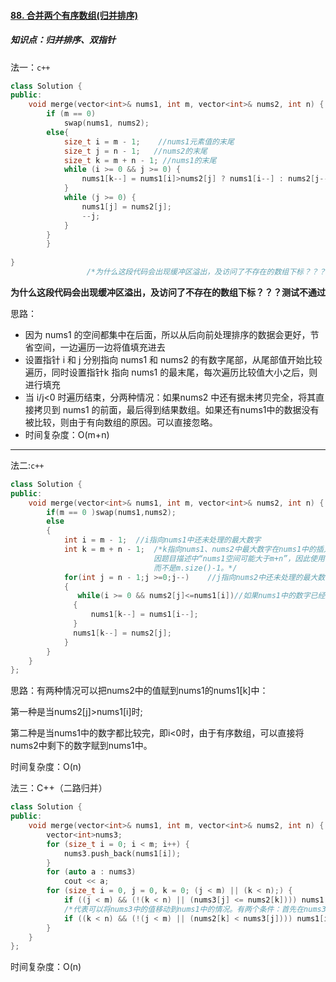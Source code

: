 #### [88. 合并两个有序数组(归并排序)](https://leetcode-cn.com/problems/merge-sorted-array/)

##### 知识点：归并排序、双指针

法一：`c++`

```c++
class Solution {
public:
	void merge(vector<int>& nums1, int m, vector<int>& nums2, int n) {
		if (m == 0)
			swap(nums1, nums2);
		else{
			size_t i = m - 1;    //nums1元素值的末尾
			size_t j = n - 1;   //nums2的末尾
			size_t k = m + n - 1; //nums1的末尾
			while (i >= 0 && j >= 0) {
				nums1[k--] = nums1[i]>nums2[j] ? nums1[i--] : nums2[j--];
			}
			while (j >= 0) {
				nums1[j] = nums2[j];
				--j;
			}
		}
		}
		
}
                 /*为什么这段代码会出现缓冲区溢出，及访问了不存在的数组下标？？？,测试不通过*/ 
```

**为什么这段代码会出现缓冲区溢出，及访问了不存在的数组下标？？？测试不通过**

思路：

* 因为 nums1 的空间都集中在后面，所以从后向前处理排序的数据会更好，节省空间，一边遍历一边将值填充进去
* 设置指针 i 和 j 分别指向 nums1 和 nums2 的有数字尾部，从尾部值开始比较遍历，同时设置指针k 指向 nums1 的最末尾，每次遍历比较值大小之后，则进行填充
* 当 i/j<0 时遍历结束，分两种情况：如果nums2 中还有据未拷贝完全，将其直接拷贝到 nums1 的前面，最后得到结果数组。如果还有nums1中的数据没有被比较，则由于有向数组的原因。可以直接忽略。
* 时间复杂度：O(m+n)

----

法二:`c++`

```c++
class Solution {
public:
    void merge(vector<int>& nums1, int m, vector<int>& nums2, int n) {
        if(m == 0 )swap(nums1,nums2);
        else
        {
            int i = m - 1;  //i指向nums1中还未处理的最大数字
            int k = m + n - 1;  /*k指向nums1、nums2中最大数字在nums1中的插入位置.
                                因题目描述中“nums1空间可能大于m+n”，因此使用了m+n-1，
                                而不是m.size()-1。*/
            for(int j = n - 1;j >=0;j--)    //j指向nums2中还未处理的最大数字，以j作为循环保证了nums2中的数字都全部比较完，当nums2[j]>nums1[i]或者nums1的元素已经比较完时，可直接将nums2中的值赋给nums1
            {
               while(i >= 0 && nums2[j]<=nums1[i])//如果nums1中的数字已经比较完，则直接可直接将nums2中的值赋给nums1
              {
                  nums1[k--] = nums1[i--];
              }
              nums1[k--] = nums2[j];
            }
        }
    }
};
```

思路：有两种情况可以把nums2中的值赋到nums1的nums1[k]中：

第一种是当nums2[j]>nums1[i]时;

第二种是当nums1中的数字都比较完，即i<0时，由于有序数组，可以直接将nums2中剩下的数字赋到nums1中。

时间复杂度：O(n)

法三：C++（二路归并）

```c++
class Solution {
public:
	void merge(vector<int>& nums1, int m, vector<int>& nums2, int n) {
		vector<int>nums3;
		for (size_t i = 0; i < m; i++) {
			nums3.push_back(nums1[i]);
		}
		for (auto a : nums3)
			cout << a;
		for (size_t i = 0, j = 0, k = 0; (j < m) || (k < n);) {
			if ((j < m) && (!(k < n) || (nums3[j] <= nums2[k]))) nums1[i++] = nums3[j++];
            /*代表可以将nums3中的值移动到nums1中的情况。有两个条件：首先在nums3中还有值时，其次二选一：1）比较时nums3中的值小于nums2，或者nums2中的值已经全部移动到了nums1中*/
			if ((k < n) && (!(j < m) || (nums2[k] < nums3[j]))) nums1[i++] = nums2[k++];
		}
	}
};
```

时间复杂度：O(n)

